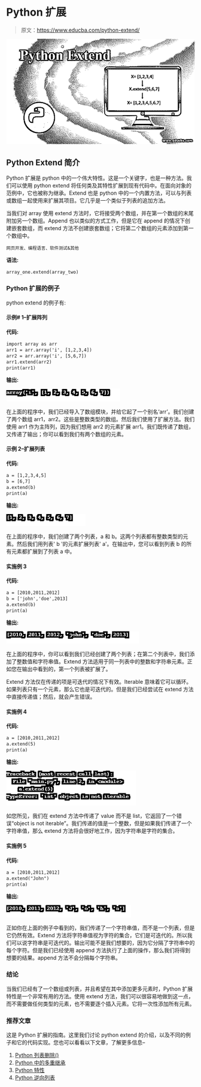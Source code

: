 # Python 扩展

> 原文：<https://www.educba.com/python-extend/>

![python extend](img/b277475c7409d1c73171bb91492149f1.png "python extend")



## Python Extend 简介

Python 扩展是 python 中的一个伟大特性。这是一个关键字，也是一种方法。我们可以使用 python extend 将任何类及其特性扩展到现有代码中。在面向对象的范例中，它也被称为继承。Extend 也是 python 中的一个内置方法，可以与列表或数组一起使用来扩展其项目。它几乎是一个类似于列表的追加方法。

当我们对 array 使用 extend 方法时，它将接受两个数组，并在第一个数组的末尾附加另一个数组。Append 也以类似的方式工作，但是它在 append 的情况下创建嵌套数组，而 extend 方法不创建嵌套数组；它将第二个数组的元素添加到第一个数组中。

<small>网页开发、编程语言、软件测试&其他</small>

**语法:**

```
array_one.extend(array_two)
```

### Python 扩展的例子

python extend 的例子有:

#### 示例# 1–扩展阵列

**代码:**

```
import array as arr
arr1 = arr.array('i', [1,2,3,4])
arr2 = arr.array('i', [5,6,7])
arr1.extend(arr2)
print(arr1)
```

**输出:**

![Python Extend-1.1](img/28aed82921f18a7efbe10dcaae02289d.png "Python Extend-1.1")



在上面的程序中，我们已经导入了数组模块，并给它起了一个别名‘arr’。我们创建了两个数组 arr1，arr2。这些是整数类型的数组。然后我们使用了扩展方法。我们使用 arr1 作为主阵列，因为我们想用 arr2 的元素扩展 arr1。我们既传递了数组，又传递了输出；你可以看到我们有两个数组的元素。

#### 示例 2–扩展列表

**代码:**

```
a = [1,2,3,4,5]
b = [6,7]
a.extend(b)
print(a)
```

**输出:**

![Python Extend-1.2](img/2412f45b4c9ca6fdc3d5799759d069ef.png)



在上面的程序中，我们创建了两个列表，a 和 b。这两个列表都有整数类型的元素。然后我们用列表' b '的元素扩展列表' a'。在输出中，您可以看到列表 b 的所有元素都扩展到了列表 a 中。

#### 实施例 3

**代码:**

```
a = [2010,2011,2012]
b = ['john','doe',2013]
a.extend(b)
print(a)
```

**输出:**

![Output-1.3](img/e04a98ed66fcece408e8ddd327842d23.png "Output-1.3")



在上面的程序中，你可以看到我们已经创建了两个列表；在第二个列表中，我们添加了整数值和字符串值。Extend 方法适用于同一列表中的整数和字符串元素。正如您在输出中看到的，第一个列表被扩展了。

Extend 方法仅在传递的项是可迭代的情况下有效。Iterable 意味着它可以循环。如果列表只有一个元素，那么它也是可迭代的。但是我们已经尝试在 extend 方法中直接传递值；然后，就会产生错误。

#### 实施例 4

**代码:**

```
a = [2010,2011,2012]
a.extend(5)
print(a)
```

**输出:**

![Output-1.4](img/f6aa90a4129ea121c490d44090c171b2.png "Output-1.4")



如您所见，我们在 extend 方法中传递了 value 而不是 list，它返回了一个错误“object is not iterable”。我们传递的值是一个整数，但是如果我们传递了一个字符串值，那么 extend 方法将会很好地工作，因为字符串是字符的集合。

#### 实施例 5

**代码:**

```
a = [2010,2011,2012]
a.extend("John")
print(a)
```

**输出:**

![Output-1.5](img/5aea5bc84e98f720720a97170483eb6d.png "Output-1.5")



正如你在上面的例子中看到的，我们传递了一个字符串值，而不是一个列表，但是它仍然有效。Extend 方法将字符串值视为字符的集合，它们是可迭代的。所以我们可以说字符串是可迭代的。输出可能不是我们想要的，因为它分隔了字符串中的每个字符。但是我们已经使用 append 方法执行了上面的操作，那么我们将得到想要的结果。append 方法不会分隔每个字符串。

### 结论

当我们已经有了一个数组或列表，并且希望在其中添加更多元素时，Python 扩展特性是一个非常有用的方法。使用 extend 方法，我们可以很容易地做到这一点，而不需要做任何类型的元素，也不需要逐个插入元素。它将一次性添加所有元素。

### 推荐文章

这是 Python 扩展的指南。这里我们讨论 python extend 的介绍，以及不同的例子和它的代码实现。您也可以看看以下文章，了解更多信息–

1.  [Python 列表删除()](https://www.educba.com/python-list-remove/)
2.  [Python 中的多重继承](https://www.educba.com/multiple-inheritance-in-python/)
3.  [Python 特性](https://www.educba.com/python-features/)
4.  [Python 逆向列表](https://www.educba.com/python-reverse-list/)





